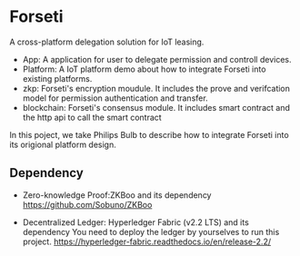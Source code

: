 # Forseti
A cross-platform delegation solution for IoT leasing.

* App: A application for user to delegate permission and controll devices.
* Platform: A IoT platform demo about how to integrate Forseti into existing platforms.
* zkp: Forseti's encryption moudule. It includes the prove and verifcation model for permission authentication and transfer.
* blockchain: Forseti's consensus module. It includes smart contract and the http api to call the smart contract

In this poject, we take Philips Bulb to describe how to integrate Forseti into its origional platform design.

## Dependency
* Zero-knowledge Proof:ZKBoo and its dependency
https://github.com/Sobuno/ZKBoo

* Decentralized Ledger: Hyperledger Fabric (v2.2 LTS) and its dependency
You need to deploy the ledger by yourselves to run this project.
https://hyperledger-fabric.readthedocs.io/en/release-2.2/

